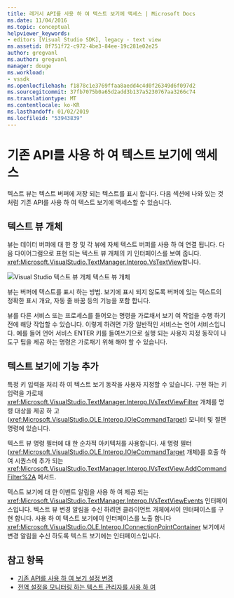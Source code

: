```yaml
---
title: 레거시 API를 사용 하 여 텍스트 보기에 액세스 | Microsoft Docs
ms.date: 11/04/2016
ms.topic: conceptual
helpviewer_keywords:
- editors [Visual Studio SDK], legacy - text view
ms.assetid: 8f751f72-c972-4be3-84ee-19c281e02e25
author: gregvanl
ms.author: gregvanl
manager: douge
ms.workload:
- vssdk
ms.openlocfilehash: f1878c1e3769ffaa8aedd4c4d0f26349d6f097d2
ms.sourcegitcommit: 37fb7075b0a65d2add3b137a5230767aa3266c74
ms.translationtype: MT
ms.contentlocale: ko-KR
ms.lasthandoff: 01/02/2019
ms.locfileid: "53943839"
---
```

# <a name="access-the-text-view-by-using-the-legacy-api"></a>기존 API를 사용 하 여 텍스트 보기에 액세스
텍스트 뷰는 텍스트 버퍼에 저장 되는 텍스트를 표시 합니다. 다음 섹션에 나와 있는 것 처럼 기존 API를 사용 하 여 텍스트 보기에 액세스할 수 있습니다.

## <a name="text-view-object"></a>텍스트 뷰 개체
 뷰는 데이터 버퍼에 대 한 창 및 각 뷰에 자체 텍스트 버퍼를 사용 하 여 연결 됩니다. 다음 다이어그램으로 표현 되는 텍스트 뷰 개체의 키 인터페이스를 보여 줍니다. <xref:Microsoft.VisualStudio.TextManager.Interop.VsTextView>합니다.

 ![Visual Studio 텍스트 뷰 개체](../extensibility/media/vstextview.gif "vstextview") 텍스트 뷰 개체

 뷰는 버퍼에 텍스트를 표시 하는 방법. 보기에 표시 되지 않도록 버퍼에 있는 텍스트의 정확한 표시 개요, 자동 줄 바꿈 등의 기능을 포함 합니다.

 뷰를 다른 서비스 또는 프로세스를 들어오는 명령을 가로채서 보기 여 작업을 수행 하기 전에 해당 작업할 수 있습니다. 이렇게 하려면 가장 일반적인 서비스는 언어 서비스입니다. 예를 들어 언어 서비스 ENTER 키를 들여쓰기으로 실행 되는 사용자 지정 동작이 나 도구 팁을 제공 하는 명령은 가로채기 위해 해야 할 수 있습니다.

## <a name="add-functionality-to-the-text-view"></a>텍스트 보기에 기능 추가
 특정 키 입력을 처리 하 여 텍스트 보기 동작을 사용자 지정할 수 있습니다. 구현 하는 키 입력을 가로채 <xref:Microsoft.VisualStudio.TextManager.Interop.IVsTextViewFilter> 개체를 명령 대상을 제공 하 고 (<xref:Microsoft.VisualStudio.OLE.Interop.IOleCommandTarget>) 모니터 및 절편 명령에 있습니다.

 텍스트 뷰 명령 필터에 대 한 순차적 아키텍처를 사용합니다. 새 명령 필터 (<xref:Microsoft.VisualStudio.OLE.Interop.IOleCommandTarget> 개체)를 호출 하 여 시퀀스에 추가 되는 <xref:Microsoft.VisualStudio.TextManager.Interop.IVsTextView.AddCommandFilter%2A> 메서드.

 텍스트 보기에 대 한 이벤트 알림을 사용 하 여 제공 되는 <xref:Microsoft.VisualStudio.TextManager.Interop.IVsTextViewEvents> 인터페이스입니다. 텍스트 뷰 변경 알림을 수신 하려면 클라이언트 개체에서이 인터페이스를 구현 합니다. 사용 하 여 텍스트 보기에이 인터페이스를 노출 합니다 <xref:Microsoft.VisualStudio.OLE.Interop.IConnectionPointContainer> 보기에서 변경 알림을 수신 하도록 텍스트 보기에는 인터페이스입니다.

## <a name="see-also"></a>참고 항목

- [기존 API를 사용 하 여 보기 설정 변경](../extensibility/changing-view-settings-by-using-the-legacy-api.md)
- [전역 설정을 모니터링 하는 텍스트 관리자를 사용 하 여](../extensibility/using-the-text-manager-to-monitor-global-settings.md)